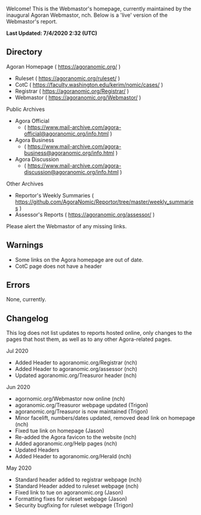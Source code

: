 Welcome! This is the Webmastor's homepage, currently maintained by the inaugural Agoran Webmastor, nch. Below is a 'live' version of the Webmastor's report.

**Last Updated: 7/4/2020 2:32 (UTC)**

Directory
---------

Agoran Homepage ( https://agoranomic.org/ )
* Ruleset ( https://agoranomic.org/ruleset/ )
* CotC ( https://faculty.washington.edu/kerim/nomic/cases/ )
* Registrar ( https://agoranomic.org/Registrar/ )
* Webmastor ( https://agoranomic.org/Webmastor/ )

Public Archives
* Agora Official
  * ( https://www.mail-archive.com/agora-official@agoranomic.org/info.html )
* Agora Business
  * ( https://www.mail-archive.com/agora-business@agoranomic.org/info.html )
* Agora Discussion
  * ( https://www.mail-archive.com/agora-discussion@agoranomic.org/info.html )

Other Archives
* Reportor's Weekly Summaries ( https://github.com/AgoraNomic/Reportor/tree/master/weekly_summaries )
* Assessor's Reports ( https://agoranomic.org/assessor/ )

Please alert the Webmastor of any missing links.

Warnings
--------

- Some links on the Agora homepage are out of date.
- CotC page does not have a header


Errors
------

None, currently.


Changelog
----------------

This log does not list updates to reports hosted online, only changes to the
pages that host them, as well as to any other Agora-related pages.

Jul 2020

- Added Header to agoranomic.org/Registrar (nch)
- Added Header to agoranomic.org/assessor (nch)
- Updated agoranomic.org/Treasuror header (nch)

Jun 2020

- agornomic.org/Webmastor now online (nch)
- agoranomic.org/Treasuror webpage updated (Trigon)
- agoranomic.org/Treasuror is now maintained (Trigon)
- Minor facelift, numbers/dates updated, removed dead link on homepage (nch)
- Fixed tue link on homepage (Jason)
- Re-added the Agora favicon to the website (nch)
- Added agoranomic.org/Help pages (nch)
- Updated Headers
- Added Header to agoranomic.org/Herald (nch)

May 2020

- Standard header added to registrar webpage (nch)
- Standard Header added to ruleset webpage (nch)
- Fixed link to tue on agoranomic.org (Jason)
- Formatting fixes for ruleset webpage (Jason)
- Security bugfixing for ruleset webpage (Trigon)

